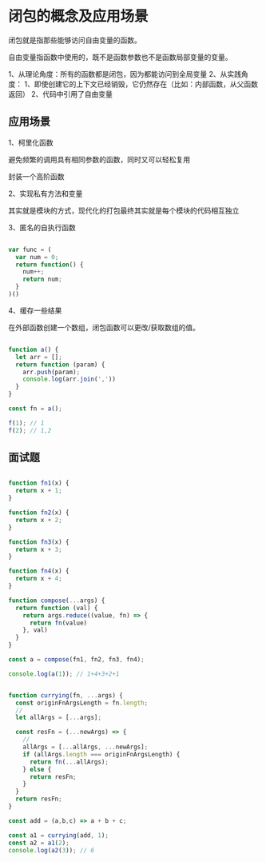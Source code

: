 # 闭包的概念及应用场景

闭包就是指那些能够访问自由变量的函数。

自由变量指函数中使用的，既不是函数参数也不是函数局部变量的变量。

1、从理论角度：所有的函数都是闭包，因为都能访问到全局变量
2、从实践角度：
  1、即使创建它的上下文已经销毁，它仍然存在（比如：内部函数，从父函数返回）
  2、代码中引用了自由变量

## 应用场景

1、柯里化函数

避免频繁的调用具有相同参数的函数，同时又可以轻松复用

封装一个高阶函数

2、实现私有方法和变量

其实就是模块的方式，现代化的打包最终其实就是每个模块的代码相互独立

3、匿名的自执行函数

```js

var func = (
  var num = 0;
  return function() {
    num++;
    return num;
  }
)()

```

4、缓存一些结果

在外部函数创建一个数组，闭包函数可以更改/获取数组的值。

```js

function a() {
  let arr = [];
  return function (param) {
    arr.push(param);
    console.log(arr.join(','))
  }
}

const fn = a();

f(1); // 1
f(2); // 1,2

```

## 面试题

```js

function fn1(x) {
  return x + 1;
}

function fn2(x) {
  return x + 2;
}

function fn3(x) {
  return x + 3;
}

function fn4(x) {
  return x + 4;
}

function compose(...args) {
  return function (val) {
    return args.reduce((value, fn) => {
      return fn(value)
    }, val)
  }  
}

const a = compose(fn1, fn2, fn3, fn4);

console.log(a(1)); // 1+4+3+2+1

```

```js

function currying(fn, ...args) {
  const originFnArgsLength = fn.length;
  //
  let allArgs = [...args];

  const resFn = (...newArgs) => {
    //
    allArgs = [...allArgs, ...newArgs];
    if (allArgs.length === originFnArgsLength) {
      return fn(...allArgs);
    } else {
      return resFn;
    }
  }
  return resFn;
}

const add = (a,b,c) => a + b + c;

const a1 = currying(add, 1);
const a2 = a1(2);
console.log(a2(3)); // 6

```

